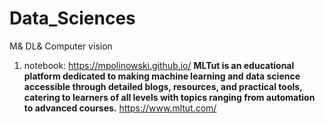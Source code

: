 # Data_Sciences
M& DL& Computer vision
1.  notebook: https://mpolinowski.github.io/
**MLTut is an educational platform dedicated to making machine learning and data science accessible through detailed blogs, resources, and practical tools, catering to learners of all levels with topics ranging from automation to advanced courses.** https://www.mltut.com/
